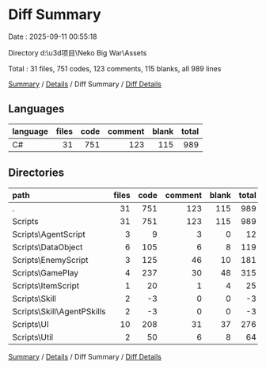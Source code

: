 # Diff Summary

Date : 2025-09-11 00:55:18

Directory d:\\u3d项目\\Neko Big War\\Assets

Total : 31 files,  751 codes, 123 comments, 115 blanks, all 989 lines

[Summary](results.md) / [Details](details.md) / Diff Summary / [Diff Details](diff-details.md)

## Languages
| language | files | code | comment | blank | total |
| :--- | ---: | ---: | ---: | ---: | ---: |
| C# | 31 | 751 | 123 | 115 | 989 |

## Directories
| path | files | code | comment | blank | total |
| :--- | ---: | ---: | ---: | ---: | ---: |
| . | 31 | 751 | 123 | 115 | 989 |
| Scripts | 31 | 751 | 123 | 115 | 989 |
| Scripts\\AgentScript | 3 | 9 | 3 | 0 | 12 |
| Scripts\\DataObject | 6 | 105 | 6 | 8 | 119 |
| Scripts\\EnemyScript | 3 | 125 | 46 | 10 | 181 |
| Scripts\\GamePlay | 4 | 237 | 30 | 48 | 315 |
| Scripts\\ItemScript | 1 | 20 | 1 | 4 | 25 |
| Scripts\\Skill | 2 | -3 | 0 | 0 | -3 |
| Scripts\\Skill\\AgentPSkills | 2 | -3 | 0 | 0 | -3 |
| Scripts\\UI | 10 | 208 | 31 | 37 | 276 |
| Scripts\\Util | 2 | 50 | 6 | 8 | 64 |

[Summary](results.md) / [Details](details.md) / Diff Summary / [Diff Details](diff-details.md)